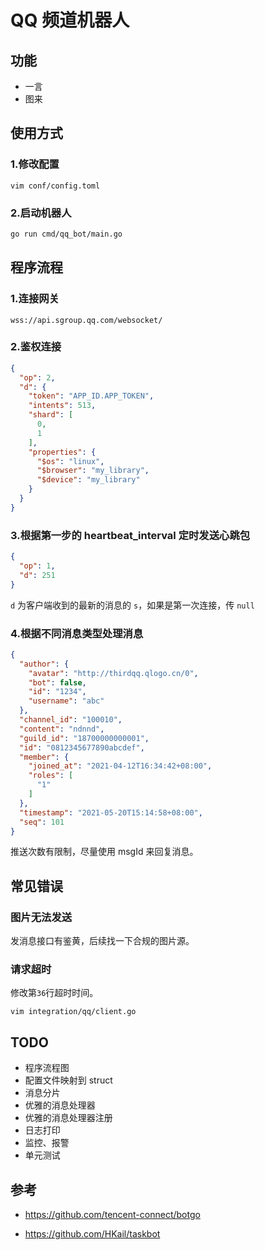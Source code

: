 # QQ 频道机器人

## 功能

* 一言
* 图来

## 使用方式

### 1.修改配置

```
vim conf/config.toml
```

### 2.启动机器人

```bash
go run cmd/qq_bot/main.go
```

## 程序流程

### 1.连接网关

```
wss://api.sgroup.qq.com/websocket/
```

### 2.鉴权连接

```json
{
  "op": 2,
  "d": {
    "token": "APP_ID.APP_TOKEN",
    "intents": 513,
    "shard": [
      0,
      1
    ],
    "properties": {
      "$os": "linux",
      "$browser": "my_library",
      "$device": "my_library"
    }
  }
}
```

### 3.根据第一步的 heartbeat_interval 定时发送心跳包

```json
{
  "op": 1,
  "d": 251
}
```

`d` 为客户端收到的最新的消息的 `s`，如果是第一次连接，传 `null`

### 4.根据不同消息类型处理消息

```json
{
  "author": {
    "avatar": "http://thirdqq.qlogo.cn/0",
    "bot": false,
    "id": "1234",
    "username": "abc"
  },
  "channel_id": "100010",
  "content": "ndnnd",
  "guild_id": "18700000000001",
  "id": "0812345677890abcdef",
  "member": {
    "joined_at": "2021-04-12T16:34:42+08:00",
    "roles": [
      "1"
    ]
  },
  "timestamp": "2021-05-20T15:14:58+08:00",
  "seq": 101
}
```

推送次数有限制，尽量使用 msgId 来回复消息。

## 常见错误

### 图片无法发送

发消息接口有鉴黄，后续找一下合规的图片源。

### 请求超时

修改第`36`行超时时间。

```
vim integration/qq/client.go
```

## TODO

* 程序流程图
* 配置文件映射到 struct
* 消息分片
* 优雅的消息处理器
* 优雅的消息处理器注册
* 日志打印
* 监控、报警
* 单元测试

## 参考

* https://github.com/tencent-connect/botgo

* https://github.com/HKail/taskbot
